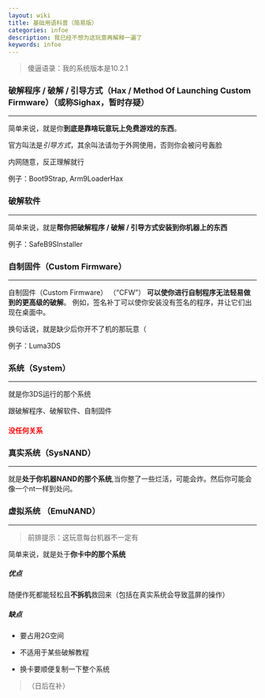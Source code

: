 ```yaml
---
layout: wiki
title: 基础用语科普（简易版）
categories: infoe
description: 我已经不想为这玩意再解释一遍了
keywords: infoe
---
```


> 傻逼语录：我的系统版本是10.2.1

### 破解程序 / 破解 / 引导方式（Hax / Method Of Launching Custom Firmware）（或称Sighax，暂时存疑）

---

简单来说，就是你**到底是靠啥玩意玩上免费游戏的东西**。

官方叫法是*引导方式*，其余叫法请勿于外网使用，否则你会被问号轰脸

内网随意，反正理解就行

例子：Boot9Strap, Arm9LoaderHax

### 破解软件

---

简单来说，就是**帮你把破解程序 / 破解 / 引导方式安装到你机器上的东西**

例子：SafeB9SInstaller

### 自制固件（Custom Firmware）

---

自制固件（Custom Firmware） （”CFW”） **可以使你进行自制程序无法轻易做到的更高级的破解**。 例如，签名补丁可以使你安装没有签名的程序，并让它们出现在桌面中。

换句话说，就是缺少后你开不了机的那玩意（

例子：Luma3DS

### 系统（System）

---

就是你3DS运行的那个系统

<div>跟破解程序、破解软件、自制固件<h4 style="color:red">没任何关系</h4></div>

### 真实系统（SysNAND）

---

就是**处于你机器NAND的那个系统**,当你整了一些烂活，可能会炸。然后你可能会像一个nt一样到处问。

### 虚拟系统 （EmuNAND）

---

> 前排提示：这玩意每台机器不一定有

简单来说，就是处于**你卡中的那个系统**

##### 优点

随便作死都能轻松且**不拆机**救回来（包括在真实系统会导致蓝屏的操作）

##### 缺点

- 要占用2G空间

- 不适用于某些破解教程

- 换卡要顺便复制一下整个系统

  

> （日后在补）
